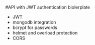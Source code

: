 #API with JWT authentication biolerplate

- JWT
- mongodb integration
- bcrypt for passwords
- helmet and overload protection
- CORS